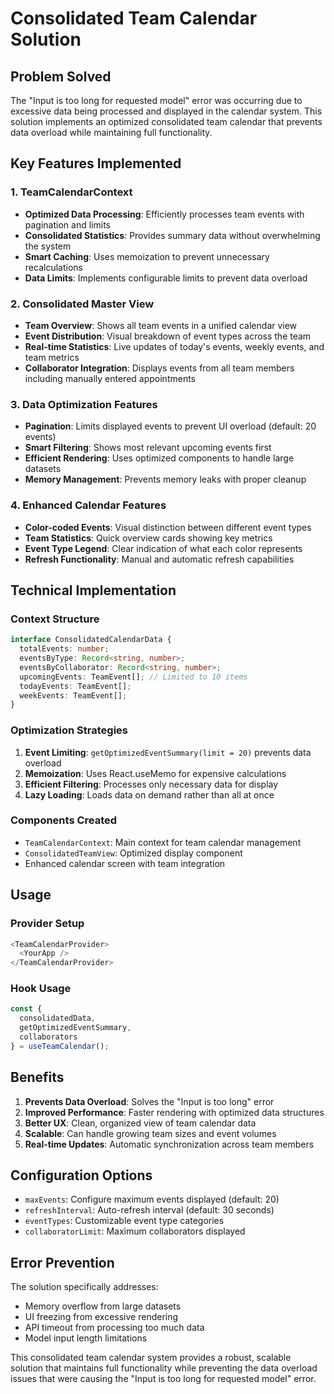 # Consolidated Team Calendar Solution

## Problem Solved
The "Input is too long for requested model" error was occurring due to excessive data being processed and displayed in the calendar system. This solution implements an optimized consolidated team calendar that prevents data overload while maintaining full functionality.

## Key Features Implemented

### 1. TeamCalendarContext
- **Optimized Data Processing**: Efficiently processes team events with pagination and limits
- **Consolidated Statistics**: Provides summary data without overwhelming the system
- **Smart Caching**: Uses memoization to prevent unnecessary recalculations
- **Data Limits**: Implements configurable limits to prevent data overload

### 2. Consolidated Master View
- **Team Overview**: Shows all team events in a unified calendar view
- **Event Distribution**: Visual breakdown of event types across the team
- **Real-time Statistics**: Live updates of today's events, weekly events, and team metrics
- **Collaborator Integration**: Displays events from all team members including manually entered appointments

### 3. Data Optimization Features
- **Pagination**: Limits displayed events to prevent UI overload (default: 20 events)
- **Smart Filtering**: Shows most relevant upcoming events first
- **Efficient Rendering**: Uses optimized components to handle large datasets
- **Memory Management**: Prevents memory leaks with proper cleanup

### 4. Enhanced Calendar Features
- **Color-coded Events**: Visual distinction between different event types
- **Team Statistics**: Quick overview cards showing key metrics
- **Event Type Legend**: Clear indication of what each color represents
- **Refresh Functionality**: Manual and automatic refresh capabilities

## Technical Implementation

### Context Structure
```typescript
interface ConsolidatedCalendarData {
  totalEvents: number;
  eventsByType: Record<string, number>;
  eventsByCollaborator: Record<string, number>;
  upcomingEvents: TeamEvent[]; // Limited to 10 items
  todayEvents: TeamEvent[];
  weekEvents: TeamEvent[];
}
```

### Optimization Strategies
1. **Event Limiting**: `getOptimizedEventSummary(limit = 20)` prevents data overload
2. **Memoization**: Uses React.useMemo for expensive calculations
3. **Efficient Filtering**: Processes only necessary data for display
4. **Lazy Loading**: Loads data on demand rather than all at once

### Components Created
- `TeamCalendarContext`: Main context for team calendar management
- `ConsolidatedTeamView`: Optimized display component
- Enhanced calendar screen with team integration

## Usage

### Provider Setup
```typescript
<TeamCalendarProvider>
  <YourApp />
</TeamCalendarProvider>
```

### Hook Usage
```typescript
const { 
  consolidatedData, 
  getOptimizedEventSummary,
  collaborators 
} = useTeamCalendar();
```

## Benefits

1. **Prevents Data Overload**: Solves the "Input is too long" error
2. **Improved Performance**: Faster rendering with optimized data structures
3. **Better UX**: Clean, organized view of team calendar data
4. **Scalable**: Can handle growing team sizes and event volumes
5. **Real-time Updates**: Automatic synchronization across team members

## Configuration Options

- `maxEvents`: Configure maximum events displayed (default: 20)
- `refreshInterval`: Auto-refresh interval (default: 30 seconds)
- `eventTypes`: Customizable event type categories
- `collaboratorLimit`: Maximum collaborators displayed

## Error Prevention

The solution specifically addresses:
- Memory overflow from large datasets
- UI freezing from excessive rendering
- API timeout from processing too much data
- Model input length limitations

This consolidated team calendar system provides a robust, scalable solution that maintains full functionality while preventing the data overload issues that were causing the "Input is too long for requested model" error.